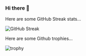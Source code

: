 ### Hi there 👋

<!--
**bahp/bahp** is a ✨ _special_ ✨ repository because its `README.md` (this file) appears on your GitHub profile.

Here are some ideas to get you started:

- 🔭 I’m currently working on ...
- 🌱 I’m currently learning ...
- 👯 I’m looking to collaborate on ...
- 🤔 I’m looking for help with ...
- 💬 Ask me about ...
- 📫 How to reach me: ...
- 😄 Pronouns: ...
- ⚡ Fun fact: ...
-->

<!-- https://learn.adafruit.com/excellent-github-profile/stat-streak-and-trophies -->

Here are some GitHub Streak stats...

![GitHub Streak](https://github-readme-streak-stats.herokuapp.com/?user=kattni)

Here are some Github trophies...

![trophy](https://github-profile-trophy.vercel.app/?username=bahp)
